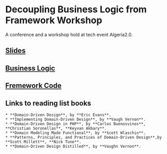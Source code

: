 # Decoupling Business Logic from Framework Workshop

A conference and a workshop hold at tech event Algeria2.0.

## [Slides](./slides/index.html)

## [Business Logic](./todo/)

## [Fremework Code](./todo-laravel)

## Links to reading list books

    * **Domain-Driven Design**, by **Eric Evans**.
    * **Implementing Domain-Driven Design**, by **Vaugh Vernon**.
    * **Domain-Driven Design in PHP**, by **Carlos Buenosvinos**, **Christian Soronellas**, **Keyvan Akbary**.
    * **Domain Modeling Made Functional**, by **Scott Wlaschin**.
    * **Patterns, Principles, and Practices of Domain-Driven Design**,by **Scott Millett**, **Nick Tune**.
    * **Domain-Driven Design Distilled**, by **Vaughn Vernon**.

